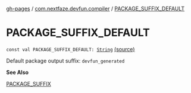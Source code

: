 [gh-pages](../index.md) / [com.nextfaze.devfun.compiler](index.md) / [PACKAGE_SUFFIX_DEFAULT](./-p-a-c-k-a-g-e_-s-u-f-f-i-x_-d-e-f-a-u-l-t.md)

# PACKAGE_SUFFIX_DEFAULT

`const val PACKAGE_SUFFIX_DEFAULT: `[`String`](https://kotlinlang.org/api/latest/jvm/stdlib/kotlin/-string/index.html) [(source)](https://github.com/NextFaze/dev-fun/tree/master/devfun-compiler/src/main/java/com/nextfaze/devfun/compiler/DevFunProcessor.kt#L204)

Default package output suffix: `devfun_generated`

**See Also**

[PACKAGE_SUFFIX](-p-a-c-k-a-g-e_-s-u-f-f-i-x.md)

